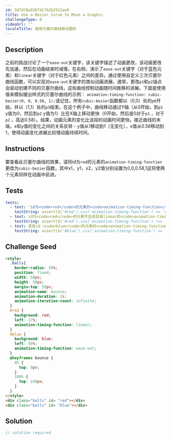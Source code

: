 ```yaml
---
id: 587d78a9367417b2b2512ae9
title: Use a Bezier Curve to Move a Graphic
challengeType: 0
videoUrl: ''
localeTitle: 使用贝塞尔曲线移动图形
---
```


## Description
<section id="description">之前的挑战讨论了一个<code>ease-out</code>关键字，该关键字描述了动画更改，该动画更改先加速，然后在动画结束时减慢。在右侧，演示了<code>ease-out</code>关键字（对于蓝色元素）和<code>linear</code>关键字（对于红色元素）之间的差异。通过使用自定义三次贝塞尔曲线函数，可以实现对<code>ease-out</code>关键字的类似动画进展。通常，更改<code>p1</code>和<code>p2</code>锚点会驱动创建不同的贝塞尔曲线，这些曲线控制动画随时间推移的进展。下面是使用值来模拟缓出样式的贝塞尔曲线的示例： <code>animation-timing-function: cubic-bezier(0, 0, 0.58, 1);</code>请记住，所有<code>cubic-bezier</code>函数都以（0,0）处的<code>p0</code>开始，并以（1,1）处的<code>p3</code>结束。在这个例子中，曲线移动通过Y轴（从0开始，到<code>p1</code> y值为0，然后到<code>p2</code> y值为1）比在X轴上移动更快（0开始，然后是0对于<code>p1</code> ，对于<code>p2</code> ，高达0.58）。结果，动画元素的变化比该段的动画时间更快。接近曲线的末端，x和y值的变化之间的关系反转 -  y值从1移动到1（无变化），x值从0.58移动到1，使得动画变化进展比较慢动画持续时间。 </section>

## Instructions
<section id="instructions">要查看此贝塞尔曲线的效果，请将id为<code>red</code>的元素的<code>animation-timing-function</code>更改为<code>cubic-bezier</code>函数，其中x1，y1，x2，y2值分别设置为0,0,0.58,1这将使两个元素同样在动画中前进。 </section>

## Tests
<section id='tests'>

```yml
tests:
  - text: 'id为<code>red</code>的元素的<code>animation-timing-function</code>属性值应为<code>cubic-bezier</code>函数，x1，y1，x2，y2值分别设置为0,0,0.58,1。'
    testString: assert($('#red').css('animation-timing-function') == 'cubic-bezier(0, 0, 0.58, 1)', 'The value of the <code>animation-timing-function</code> property of the element with the id <code>red</code> should be a <code>cubic-bezier</code> function with x1, y1, x2, y2 values set respectively to 0, 0, 0.58, 1 .');
  - text: id为<code>red</code>的元素不应该具有linear的<code>animation-timing-function</code>属性。
    testString: assert($('#red').css('animation-timing-function') !== 'linear', 'The element with the id <code>red</code> should no longer have the <code>animation-timing-function</code> property of linear.');
  - text: 具有id <code>blue</code>的元素的<code>animation-timing-function</code>属性的值不应更改。
    testString: assert($('#blue').css('animation-timing-function') == 'ease-out', 'The value of the <code>animation-timing-function</code> property for the element with the id <code>blue</code> should not change.');

```

</section>

## Challenge Seed
<section id='challengeSeed'>

<div id='html-seed'>

```html
<style>
  .balls{
    border-radius: 50%;
    position: fixed;
    width: 50px;
    height: 50px;
    margin-top: 50px;
    animation-name: bounce;
    animation-duration: 2s;
    animation-iteration-count: infinite;
  }
  #red {
    background: red;
    left: 27%;
    animation-timing-function: linear;
  }
  #blue {
    background: blue;
    left: 56%;
    animation-timing-function: ease-out;
  }
  @keyframes bounce {
    0% {
      top: 0px;
    }
    100% {
      top: 249px;
    }
  }
</style>
<div class="balls" id= "red"></div>
<div class="balls" id= "blue"></div>

```

</div>



</section>

## Solution
<section id='solution'>

```js
// solution required
```
</section>
